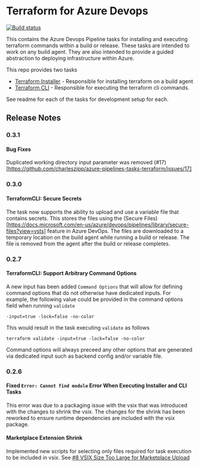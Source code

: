 # Terraform for Azure Devops

[![Build status](https://dev.azure.com/chzipp/azure-pipelines-tasks-terraform/_apis/build/status/azure-pipelines-tasks-terraform)](https://dev.azure.com/chzipp/azure-pipelines-tasks-terraform/_build/latest?definitionId=2)

This contains the Azure Devops Pipeline tasks for installing and executing terraform commands within a build or release. These tasks are intended to work on any build agent. They are also intended to provide a guided abstraction to deploying infrastructure within Azure.

This repo provides two tasks
- [Terraform Installer](TerraformInstaller#readme) - Responsible for installing terraform on a build agent
- [Terraform CLI](TerraformCLI#readme) - Responsible for executing the terraform cli commands.

See readme for each of the tasks for development setup for each.

## Release Notes
### 0.3.1

#### Bug Fixes
Duplicated working directory input parameter was removed (#17)[https://github.com/charleszipp/azure-pipelines-tasks-terraform/issues/17]

### 0.3.0

#### TerraformCLI: Secure Secrets
The task now supports the ability to upload and use a variable file that contains secrets. This stores the files using the (Secure Files)[https://docs.microsoft.com/en-us/azure/devops/pipelines/library/secure-files?view=vsts] feature in Azure DevOps. The files are downloaded to a temporary location on the build agent while running a build or release. The file is removed from the agent after the build or release completes.

### 0.2.7

#### TerraformCLI: Support Arbitrary Command Options 
A new input has been added `Command Options` that will allow for defining command options that do not otherwise have dedicated inputs. For example, the following value could be provided in the command options field when running `validate`
```
-input=true -lock=false -no-color
```
This would result in the task executing `validate` as follows
```
terraform validate -input=true -lock=false -no-color
```
Command options will always preceed any other options that are generated via dedicated input such as backend config and/or variable file. 

### 0.2.6

#### Fixed `Error: Cannot find module` Error When Executing Installer and CLI Tasks
This error was due to a packaging issue with the vsix that was introduced with the changes to shrink the vsix. The changes for the shrink has been reworked to ensure runtime dependencies are included with the vsix package.

#### Marketplace Extension Shrink
Implemented new scripts for selecting only files required for task execution to be included in vsix. See [#8 VSIX Size Too Large for Marketplace Upload](https://github.com/charleszipp/azure-pipelines-tasks-terraform/pull/9)


